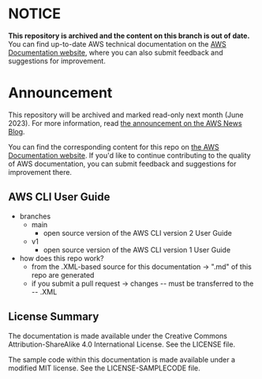 # NOTICE

**This repository is archived and the content on this branch is out of date.** You can find up-to-date AWS technical documentation on the [AWS Documentation website](https://docs.aws.amazon.com/), where you can also submit feedback and suggestions for improvement.

# Announcement

This repository will be archived and marked read-only next month (June 2023). For more information, read [the announcement on the AWS News Blog](https://aws.amazon.com/blogs/aws/retiring-the-aws-documentation-on-github/).

You can find the corresponding content for this repo on [the AWS Documentation website](https://docs.aws.amazon.com/cli/latest/userguide). If you'd like to continue contributing to the quality of AWS documentation, you can submit feedback and suggestions for improvement there.

## AWS CLI User Guide

* branches
  * main
    * open source version of the AWS CLI version 2 User Guide
  * v1 
    * open source version of the AWS CLI version 1 User Guide
* how does this repo work?
  * from the .XML-based source for this documentation -> ".md" of this repo are generated
  * if you submit a pull request -> changes -- must be transferred to the -- .XML

## License Summary

The documentation is made available under the Creative Commons Attribution-ShareAlike 4.0 International License. See the LICENSE file.

The sample code within this documentation is made available under a modified MIT license. See the LICENSE-SAMPLECODE file.
